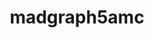 ---
title: "madgraph5amc"
layout: cache
categories: [package, develop]
meta: {"compilers": ["none"], "num_specs": 11, "num_specs_by_stack": {"hep": 11, "root": 11}, "oss": ["ubuntu22.04"], "platforms": ["linux"], "stacks": ["hep", "root"], "targets": ["x86_64_v3"], "versions": ["2.9.20"]}
spec_details: [{"compiler": "none", "hash": "4d5nijk2lmqd3qeq3qmc2lchfapyteqy", "os": "ubuntu22.04", "platform": "linux", "size": "-", "stacks": ["hep", "root"], "target": "x86_64_v3", "variants": ["~atlas", "build_system=makefile", "~collier", "~ninja", "patches:=1bcdb0e", "~pythia8"], "versions": ["2.9.20"]}, {"compiler": "none", "hash": "deoqf44lpypbmqeyobm4kaovgex6fgjm", "os": "ubuntu22.04", "platform": "linux", "size": "-", "stacks": ["hep", "root"], "target": "x86_64_v3", "variants": ["~atlas", "build_system=makefile", "~collier", "~ninja", "patches:=1bcdb0e", "~pythia8"], "versions": ["2.9.20"]}, {"compiler": "none", "hash": "ewso76umvu7bhjj3ulzf5nlkldzwpmaj", "os": "ubuntu22.04", "platform": "linux", "size": "-", "stacks": ["hep", "root"], "target": "x86_64_v3", "variants": ["~atlas", "build_system=makefile", "~collier", "~ninja", "patches:=1bcdb0e", "~pythia8"], "versions": ["2.9.20"]}, {"compiler": "none", "hash": "ezk6bgpqfmj4phivalrk6uyftfz3yz3s", "os": "ubuntu22.04", "platform": "linux", "size": "-", "stacks": ["hep", "root"], "target": "x86_64_v3", "variants": ["~atlas", "build_system=makefile", "~collier", "~ninja", "patches:=1bcdb0e", "~pythia8"], "versions": ["2.9.20"]}, {"compiler": "none", "hash": "fqjb3x5jo2at3cutxhkdqvmbne4wlzrj", "os": "ubuntu22.04", "platform": "linux", "size": "-", "stacks": ["hep", "root"], "target": "x86_64_v3", "variants": ["~atlas", "build_system=makefile", "~collier", "~ninja", "patches:=1bcdb0e", "~pythia8"], "versions": ["2.9.20"]}, {"compiler": "none", "hash": "i4hpmarrfls5e6heuh7rlqgwgx5klilu", "os": "ubuntu22.04", "platform": "linux", "size": "-", "stacks": ["hep", "root"], "target": "x86_64_v3", "variants": ["~atlas", "build_system=makefile", "~collier", "~ninja", "patches:=1bcdb0e", "~pythia8"], "versions": ["2.9.20"]}, {"compiler": "none", "hash": "nhnr7btu47in54wndf7udat37itr3git", "os": "ubuntu22.04", "platform": "linux", "size": "-", "stacks": ["hep", "root"], "target": "x86_64_v3", "variants": ["~atlas", "build_system=makefile", "~collier", "~ninja", "patches:=1bcdb0e", "~pythia8"], "versions": ["2.9.20"]}, {"compiler": "none", "hash": "sltomqkgns4h76pqyq2xbt7szil2x5hq", "os": "ubuntu22.04", "platform": "linux", "size": "-", "stacks": ["hep", "root"], "target": "x86_64_v3", "variants": ["~atlas", "build_system=makefile", "~collier", "~ninja", "patches:=1bcdb0e", "~pythia8"], "versions": ["2.9.20"]}, {"compiler": "none", "hash": "uhfsb7swf5nr2wk2c4ua4jpc4rmy73hp", "os": "ubuntu22.04", "platform": "linux", "size": "-", "stacks": ["hep", "root"], "target": "x86_64_v3", "variants": ["~atlas", "build_system=makefile", "~collier", "~ninja", "patches:=1bcdb0e", "~pythia8"], "versions": ["2.9.20"]}, {"compiler": "none", "hash": "y5nkimq7anaxdbwipvsp3h435yiqpbgq", "os": "ubuntu22.04", "platform": "linux", "size": "-", "stacks": ["hep", "root"], "target": "x86_64_v3", "variants": ["~atlas", "build_system=makefile", "~collier", "~ninja", "patches:=1bcdb0e", "~pythia8"], "versions": ["2.9.20"]}, {"compiler": "none", "hash": "yaeqxo47d2etjjvyzqe5bkimlxizxjo2", "os": "ubuntu22.04", "platform": "linux", "size": "-", "stacks": ["hep", "root"], "target": "x86_64_v3", "variants": ["~atlas", "build_system=makefile", "~collier", "~ninja", "patches:=1bcdb0e", "~pythia8"], "versions": ["2.9.20"]}]
---